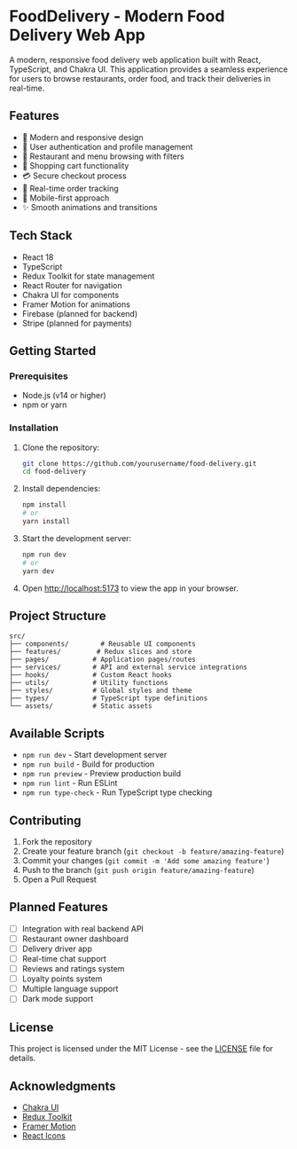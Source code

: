 # FoodDelivery - Modern Food Delivery Web App

A modern, responsive food delivery web application built with React, TypeScript, and Chakra UI. This application provides a seamless experience for users to browse restaurants, order food, and track their deliveries in real-time.

## Features

- 🎨 Modern and responsive design
- 🔐 User authentication and profile management
- 🍔 Restaurant and menu browsing with filters
- 🛒 Shopping cart functionality
- 💳 Secure checkout process
- 📍 Real-time order tracking
- 📱 Mobile-first approach
- ✨ Smooth animations and transitions

## Tech Stack

- React 18
- TypeScript
- Redux Toolkit for state management
- React Router for navigation
- Chakra UI for components
- Framer Motion for animations
- Firebase (planned for backend)
- Stripe (planned for payments)

## Getting Started

### Prerequisites

- Node.js (v14 or higher)
- npm or yarn

### Installation

1. Clone the repository:
   ```bash
   git clone https://github.com/yourusername/food-delivery.git
   cd food-delivery
   ```

2. Install dependencies:
   ```bash
   npm install
   # or
   yarn install
   ```

3. Start the development server:
   ```bash
   npm run dev
   # or
   yarn dev
   ```

4. Open [http://localhost:5173](http://localhost:5173) to view the app in your browser.

## Project Structure

```
src/
├── components/        # Reusable UI components
├── features/         # Redux slices and store
├── pages/           # Application pages/routes
├── services/        # API and external service integrations
├── hooks/           # Custom React hooks
├── utils/           # Utility functions
├── styles/          # Global styles and theme
├── types/           # TypeScript type definitions
└── assets/          # Static assets
```

## Available Scripts

- `npm run dev` - Start development server
- `npm run build` - Build for production
- `npm run preview` - Preview production build
- `npm run lint` - Run ESLint
- `npm run type-check` - Run TypeScript type checking

## Contributing

1. Fork the repository
2. Create your feature branch (`git checkout -b feature/amazing-feature`)
3. Commit your changes (`git commit -m 'Add some amazing feature'`)
4. Push to the branch (`git push origin feature/amazing-feature`)
5. Open a Pull Request

## Planned Features

- [ ] Integration with real backend API
- [ ] Restaurant owner dashboard
- [ ] Delivery driver app
- [ ] Real-time chat support
- [ ] Reviews and ratings system
- [ ] Loyalty points system
- [ ] Multiple language support
- [ ] Dark mode support

## License

This project is licensed under the MIT License - see the [LICENSE](LICENSE) file for details.

## Acknowledgments

- [Chakra UI](https://chakra-ui.com/)
- [Redux Toolkit](https://redux-toolkit.js.org/)
- [Framer Motion](https://www.framer.com/motion/)
- [React Icons](https://react-icons.github.io/react-icons/) 